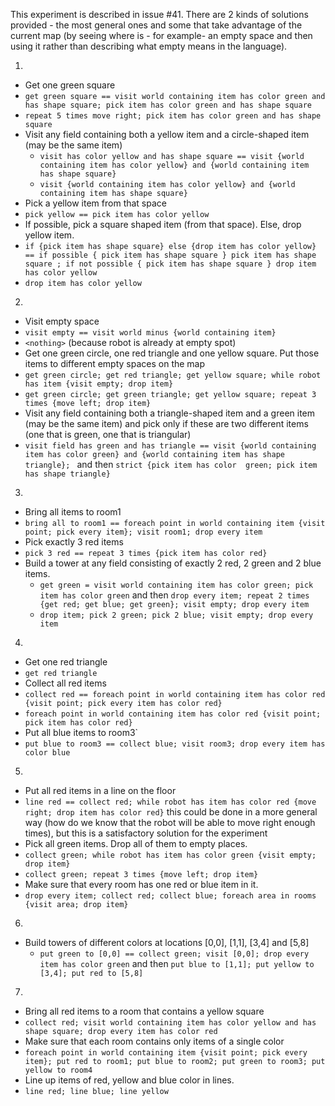 This experiment is described in issue #41. There are 2 kinds of solutions provided - the most general ones and some that take advantage of the current map (by seeing where is - for example- an empty space and then using it rather than describing what empty means in the language).


1.
- Get one green square
 - `get green square == visit world containing item has color green and has shape square; pick item has color green and has shape square`
 - `repeat 5 times move right; pick item has color green and has shape square`
- Visit any field containing both a yellow item and a circle-shaped item (may be the same item)
   - `visit has color yellow and has shape square == visit {world containing item has color yellow} and {world containing item has shape square}`
   - `visit {world containing item has color yellow} and {world containing item has shape square}`
- Pick a yellow item from that space
 - `pick yellow == pick item has color yellow`
- If possible, pick a square shaped item (from that space). Else, drop yellow item.
 - `if {pick item has shape square} else {drop item has color yellow} == if possible { pick item has shape square } pick item has shape square ; if not possible { pick item has shape square } drop item has color yellow`
 - `drop item has color yellow`



2.

 - Visit empty space
  - `visit empty == visit world minus {world containing item}`
  - `<nothing>` (because robot is already at empty spot)
 - Get one green circle, one red triangle and one yellow square. Put those items to different empty spaces on the map
  - `get green circle; get red triangle; get yellow square; while robot has item {visit empty; drop item}`
  - `get green circle; get green triangle; get yellow square; repeat 3 times {move left; drop item}`
 - Visit any field containing both a triangle-shaped item and a green item (may be the same item) and pick only if these are two different items (one that is green, one that is triangular)
  - `visit field has green and has triangle == visit {world containing item has color green} and {world containing item has shape triangle}; ` and then `strict {pick item has color  green; pick item has shape triangle}`



3.
 - Bring all items to room1
  - `bring all to room1 == foreach point in world containing item {visit point; pick every item}; visit room1; drop every item`
 - Pick exactly 3 red items
  - `pick 3 red == repeat 3 times {pick item has color red}`
 - Build a tower at any field consisting of exactly 2 red, 2 green and 2 blue items.
   - `get green = visit world containing item has color green; pick item has color green` and then `drop every item; repeat 2 times {get red; get blue; get green}; visit empty; drop every item`
   - `drop item; pick 2 green; pick 2 blue; visit empty; drop every item`


 4.
 - Get one red triangle
  - `get red triangle`
 - Collect all red items
  - `collect red == foreach point in world containing item has color red {visit point; pick every item has color red}`
  - `foreach point in world containing item has color red {visit point; pick item has color red}`
 - Put all blue items to room3`
  - `put blue to room3 == collect blue; visit room3; drop every item has color blue`


5.
 - Put all red items in a line on the floor
  - `line red == collect red; while robot has item has color red {move right; drop item has color red}`  this could be done in a more general way (how do we know that the robot will be able to move right enough times), but this is a satisfactory solution for the experiment
 - Pick all green items. Drop all of them to empty places.
  - `collect green; while robot has item has color green {visit empty; drop item}`
  - `collect green; repeat 3 times {move left; drop item}`
 - Make sure that every room has one red or blue item in it.
  - `drop every item; collect red; collect blue; foreach area in rooms {visit area; drop item}`

6.
 - Build towers of different colors at locations [0,0], [1,1], [3,4] and [5,8]
   - `put green to [0,0] == collect green; visit [0,0]; drop every item has color green` and then `put blue to [1,1]; put yellow to [3,4]; put red to [5,8]` 

7.
 - Bring all red items to a room that contains a yellow square
  - `collect red; visit world containing item has color yellow and has shape square; drop every item has color red`
 - Make sure that each room contains only items of a single color
  - `foreach point in world containing item {visit point; pick every item}; put red to room1; put blue to room2; put green to room3; put yellow to room4`
 - Line up items of red, yellow and blue color in lines.
  - `line red; line blue; line yellow`
